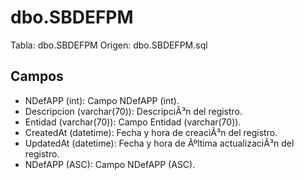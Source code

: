 ﻿# dbo.SBDEFPM

Tabla: dbo.SBDEFPM
Origen: dbo.SBDEFPM.sql

## Campos

- NDefAPP (int): Campo NDefAPP (int).
- Descripcion (varchar(70)): DescripciÃ³n del registro.
- Entidad (varchar(70)): Campo Entidad (varchar(70)).
- CreatedAt (datetime): Fecha y hora de creaciÃ³n del registro.
- UpdatedAt (datetime): Fecha y hora de Ãºltima actualizaciÃ³n del registro.
- NDefAPP (ASC): Campo NDefAPP (ASC).


